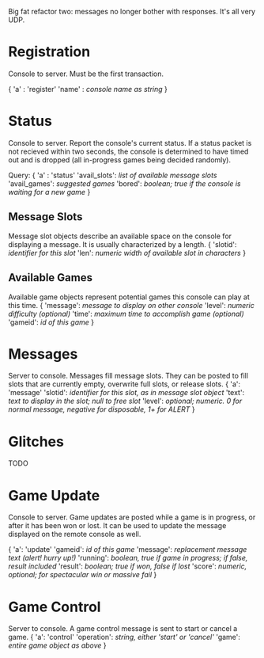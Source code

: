 Big fat refactor two: messages no longer bother with responses. It's all very UDP.

Registration
============

Console to server. Must be the first transaction.

{ 
    'a' : 'register'
    'name' : _console name as string_ 
}

Status
======

Console to server. Report the console's current status. If a status packet is not recieved within two seconds, the console is determined to have timed out and is dropped (all in-progress games being decided randomly).

Query:
{
    'a' : 'status'
    'avail_slots': _list of available message slots_
    'avail_games': _suggested games_
    'bored': _boolean; true if the console is waiting for a new game_
}

Message Slots
-------------

Message slot objects describe an available space on the console for displaying
a message. It is usually characterized by a length.
{
    'slotid': _identifier for this slot_
    'len': _numeric width of available slot in characters_
}

Available Games
---------------

Available game objects represent potential games this console can play at this time.
{
    'message': _message to display on other console_
    'level': _numeric difficulty (optional)_
    'time': _maximum time to accomplish game (optional)_
    'gameid': _id of this game_
}

Messages
========

Server to console. Messages fill message slots. They can be posted to fill slots that are currently empty, overwrite full slots, or release slots.
{
    'a': 'message'
    'slotid': _identifier for this slot, as in message slot object_
    'text': _text to display in the slot; null to free slot_
    'level': _optional; numeric. 0 for normal message, negative for disposable, 1+ for ALERT_
}

Glitches
========

TODO

Game Update
===========
Console to server. Game updates are posted while a game is in progress, or after it has been won or lost. It can be used to update the message displayed on the remote console as well.

{
    'a': 'update'
    'gameid': _id of this game_
    'message': _replacement message text (alert! hurry up!)_
    'running': _boolean, true if game in progress; if false, result included_
    'result': _boolean; true if won, false if lost_
    'score': _numeric, optional; for spectacular win or massive fail_
}

Game Control
============
Server to console. A game control message is sent to start or cancel a game.
{
    'a': 'control'
    'operation': _string, either 'start' or 'cancel'_
    'game': _entire game object as above_
}

